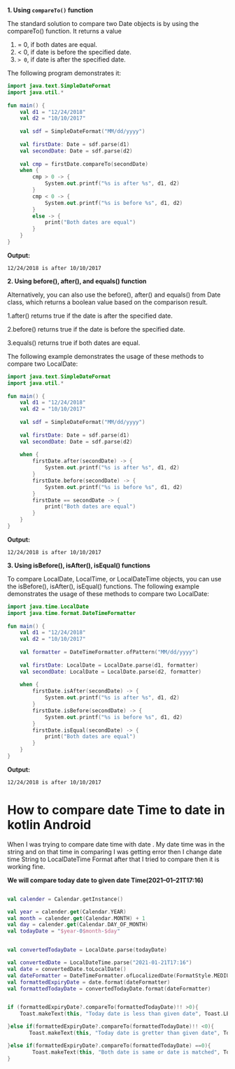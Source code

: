**1. Using `compareTo()` function**

The standard solution to compare two Date objects is by using the compareTo() function. It returns a value

1. = 0, if both dates are equal.
2. < 0, if date is before the specified date.
3. `> 0`, if date is after the specified date.

The following program demonstrates it:


```kotlin
import java.text.SimpleDateFormat
import java.util.*
 
fun main() {
    val d1 = "12/24/2018"
    val d2 = "10/10/2017"
 
    val sdf = SimpleDateFormat("MM/dd/yyyy")
 
    val firstDate: Date = sdf.parse(d1)
    val secondDate: Date = sdf.parse(d2)
 
    val cmp = firstDate.compareTo(secondDate)
    when {
        cmp > 0 -> {
            System.out.printf("%s is after %s", d1, d2)
        }
        cmp < 0 -> {
            System.out.printf("%s is before %s", d1, d2)
        }
        else -> {
            print("Both dates are equal")
        }
    }
}

```

**Output:**

```
12/24/2018 is after 10/10/2017

```

**2. Using before(), after(), and equals() function**

Alternatively, you can also use the before(), after() and equals() from Date class, which returns a boolean value based on the comparison result.

1.after() returns true if the date is after the specified date.

2.before() returns true if the date is before the specified date.

3.equals() returns true if both dates are equal.

The following example demonstrates the usage of these methods to compare two LocalDate:

```kotlin
import java.text.SimpleDateFormat
import java.util.*
 
fun main() {
    val d1 = "12/24/2018"
    val d2 = "10/10/2017"
 
    val sdf = SimpleDateFormat("MM/dd/yyyy")
 
    val firstDate: Date = sdf.parse(d1)
    val secondDate: Date = sdf.parse(d2)
 
    when {
        firstDate.after(secondDate) -> {
            System.out.printf("%s is after %s", d1, d2)
        }
        firstDate.before(secondDate) -> {
            System.out.printf("%s is before %s", d1, d2)
        }
        firstDate == secondDate -> {
            print("Both dates are equal")
        }
    }
}

```

**Output:**

```
12/24/2018 is after 10/10/2017

```

**3. Using isBefore(), isAfter(), isEqual() functions**

To compare LocalDate, LocalTime, or LocalDateTime objects, you can use the isBefore(), isAfter(), isEqual() functions. The following example demonstrates the usage of these methods to compare two LocalDate:

```kotlin
import java.time.LocalDate
import java.time.format.DateTimeFormatter
 
fun main() {
    val d1 = "12/24/2018"
    val d2 = "10/10/2017"
 
    val formatter = DateTimeFormatter.ofPattern("MM/dd/yyyy")
 
    val firstDate: LocalDate = LocalDate.parse(d1, formatter)
    val secondDate: LocalDate = LocalDate.parse(d2, formatter)
 
    when {
        firstDate.isAfter(secondDate) -> {
            System.out.printf("%s is after %s", d1, d2)
        }
        firstDate.isBefore(secondDate) -> {
            System.out.printf("%s is before %s", d1, d2)
        }
        firstDate.isEqual(secondDate) -> {
            print("Both dates are equal")
        }
    }
}
```

**Output:**

```
12/24/2018 is after 10/10/2017

```

# How to compare date Time to date in kotlin Android

When I was trying to compare date time with date . My date time was in the string and on that time in comparing I was getting error then I change date time String to LocalDateTime Format after that I tried to compare then it is working fine.

**We will compare today date to given date Time(2021–01–21T17:16)**

```kotlin

val calender = Calendar.getInstance()

val year = calender.get(Calendar.YEAR)
val month = calender.get(Calendar.MONTH) + 1
val day = calender.get(Calendar.DAY_OF_MONTH)
val todayDate = "$year-0$month-$day"


val convertedTodayDate = LocalDate.parse(todayDate)

val convertedDate = LocalDateTime.parse("2021-01-21T17:16")
val date = convertedDate.toLocalDate()
val dateFormatter = DateTimeFormatter.ofLocalizedDate(FormatStyle.MEDIUM)
val formattedExpiryDate = date.format(dateFormatter)
val formattedTodayDate = convertedTodayDate.format(dateFormatter)


if (formattedExpiryDate?.compareTo(formattedTodayDate)!! >0){
    Toast.makeText(this, "Today date is less than given date", Toast.LENGTH_SHORT).show()

}else if(formattedExpiryDate?.compareTo(formattedTodayDate)!! <0){
       Toast.makeText(this, "Today date is gretter than given date", Toast.LENGTH_SHORT).show()

}else if(formattedExpiryDate?.compareTo(formattedTodayDate) ==0){
        Toast.makeText(this, "Both date is same or date is matched", Toast.LENGTH_SHORT).show()
}
```


